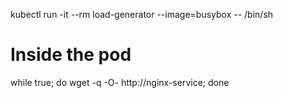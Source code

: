 kubectl run -it --rm load-generator --image=busybox -- /bin/sh
# Inside the pod
while true; do wget -q -O- http://nginx-service; done
